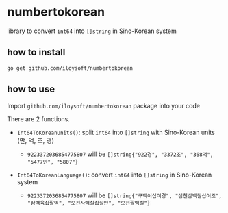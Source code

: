 
# numbertokorean

library to convert `int64` into `[]string` in Sino-Korean system

## how to install

```
go get github.com/iloysoft/numbertokorean
```

## how to use

Import `github.com/iloysoft/numbertokorean` package into your code

There are 2 functions.

- `Int64ToKoreanUnits()`: split `int64` into `[]string` with Sino-Korean units (만, 억, 조, 경)
    - `9223372036854775807` will be `[]string{"922경", "3372조", "368억", "5477만", "5807"}`

- `Int64ToKoreanLanguage()`: convert `int64` into `[]string` in Sino-Korean system
    - `9223372036854775807` will be `[]string{"구백이십이경", "삼천삼백칠십이조", "삼백육십팔억", "오천사백칠십칠만", "오천팔백칠"}`

